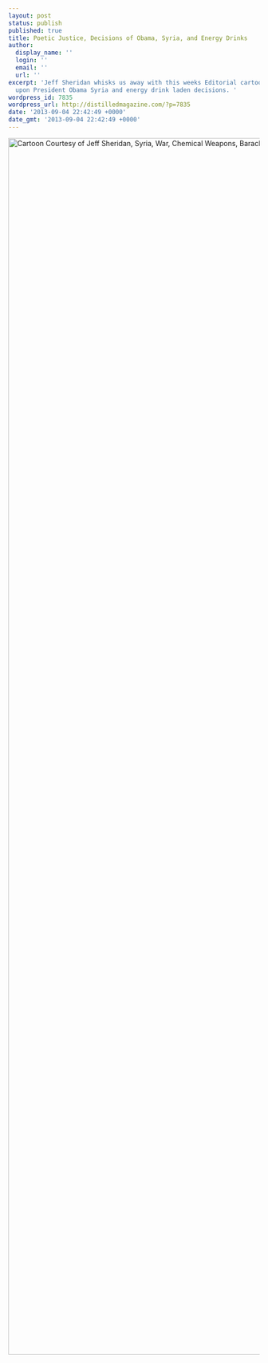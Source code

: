 ```yaml
---
layout: post
status: publish
published: true
title: Poetic Justice, Decisions of Obama, Syria, and Energy Drinks
author:
  display_name: ''
  login: ''
  email: ''
  url: ''
excerpt: 'Jeff Sheridan whisks us away with this weeks Editorial cartoon. Touching
  upon President Obama Syria and energy drink laden decisions. '
wordpress_id: 7835
wordpress_url: http://distilledmagazine.com/?p=7835
date: '2013-09-04 22:42:49 +0000'
date_gmt: '2013-09-04 22:42:49 +0000'
---
```

<p><a href="http://distilledmagazine.com/wp-content/uploads/2013/09/syriacartoon.jpg"><img class="aligncenter size-full wp-image-7836" alt="Cartoon Courtesy of Jeff Sheridan, Syria, War, Chemical Weapons, Barack Obama, President, Senate, Strike, Assad, Assad Regime, Obama Syria, Refugees, Children, Killing, Chemical Weapons, Sarin,  " src="http://distilledmagazine.com/wp-content/uploads/2013/09/syriacartoon.jpg" width="2561" height="2438" /></a></p>
